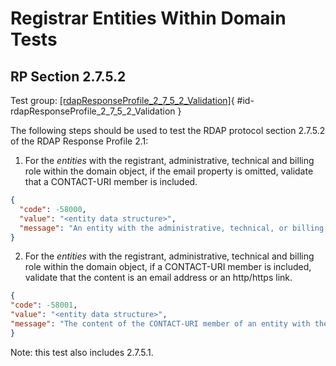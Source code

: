 # Registrar Entities Within Domain Tests

## RP Section 2.7.5.2 

Test group: [[rdapResponseProfile_2_7_5_2_Validation]](#id-rdapResponseProfile_2_7_5_2_Validation){ #id-rdapResponseProfile_2_7_5_2_Validation }

The following steps should be used to test the RDAP protocol section 2.7.5.2 of the RDAP Response Profile 2.1:

1. For the _entities_ with the registrant, administrative, technical and billing role within the
domain object, if the email property is omitted, validate that a CONTACT-URI member is
included.
```json
{
  "code": -58000,
  "value": "<entity data structure>",
  "message": "An entity with the administrative, technical, or billing role without a CONTACT-URI member was found. See section 2.7.5.2 of the RDAP_Response_Profile_2_1."
}
```
2. For the _entities_ with the registrant, administrative, technical and billing role within the
    domain object, if a CONTACT-URI member is included, validate that the content is an
email address or an http/https link.
```json
{
"code": -58001,
"value": "<entity data structure>",
"message": "The content of the CONTACT-URI member of an entity with the administrative, technical, or billing role does not contain an email or http/https link. See section 2.7.5.2 of the RDAP_Response_Profile_2_1."
}
```
Note: this test also includes 2.7.5.1.


